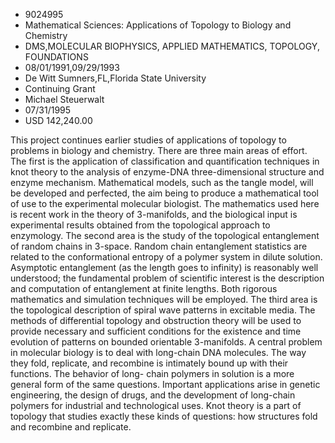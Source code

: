 
* 9024995
* Mathematical Sciences: Applications of Topology to Biology and Chemistry
* DMS,MOLECULAR BIOPHYSICS, APPLIED MATHEMATICS, TOPOLOGY, FOUNDATIONS
* 08/01/1991,09/29/1993
* De Witt Sumners,FL,Florida State University
* Continuing Grant
* Michael Steuerwalt
* 07/31/1995
* USD 142,240.00

This project continues earlier studies of applications of topology to problems
in biology and chemistry. There are three main areas of effort. The first is the
application of classification and quantification techniques in knot theory to
the analysis of enzyme-DNA three-dimensional structure and enzyme mechanism.
Mathematical models, such as the tangle model, will be developed and perfected,
the aim being to produce a mathematical tool of use to the experimental
molecular biologist. The mathematics used here is recent work in the theory of
3-manifolds, and the biological input is experimental results obtained from the
topological approach to enzymology. The second area is the study of the
topological entanglement of random chains in 3-space. Random chain entanglement
statistics are related to the conformational entropy of a polymer system in
dilute solution. Asymptotic entanglement (as the length goes to infinity) is
reasonably well understood; the fundamental problem of scientific interest is
the description and computation of entanglement at finite lengths. Both rigorous
mathematics and simulation techniques will be employed. The third area is the
topological description of spiral wave patterns in excitable media. The methods
of differential topology and obstruction theory will be used to provide
necessary and sufficient conditions for the existence and time evolution of
patterns on bounded orientable 3-manifolds. A central problem in molecular
biology is to deal with long-chain DNA molecules. The way they fold, replicate,
and recombine is intimately bound up with their functions. The behavior of long-
chain polymers in solution is a more general form of the same questions.
Important applications arise in genetic engineering, the design of drugs, and
the development of long-chain polymers for industrial and technological uses.
Knot theory is a part of topology that studies exactly these kinds of questions:
how structures fold and recombine and replicate.
